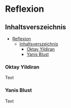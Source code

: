 # Reflexion

## Inhaltsverszeichnis
- [Reflexion](#reflexion)
  - [Inhaltsverszeichnis](#inhaltsverszeichnis)
    - [Oktay Yildiran](#oktay-yildiran)
    - [Yanis Blust](#yanis-blust)

### Oktay Yildiran
Text

### Yanis Blust
Text
